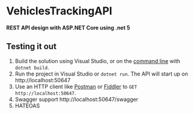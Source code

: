 # VehiclesTrackingAPI 

**REST API design with ASP.NET Core using .net 5**

## Testing it out

1. Build the solution using Visual Studio, or on the [command line](https://www.microsoft.com/net/core) with `dotnet build`.
2. Run the project in Visual Studio or `dotnet run`. The API will start up on http://localhost:50647
3. Use an HTTP client like [Postman](https://www.getpostman.com/) or [Fiddler](https://www.telerik.com/download/fiddler) to `GET http://localhost:50647`.
4. Swagger support http://localhost:50647/swagger
5. HATEOAS
